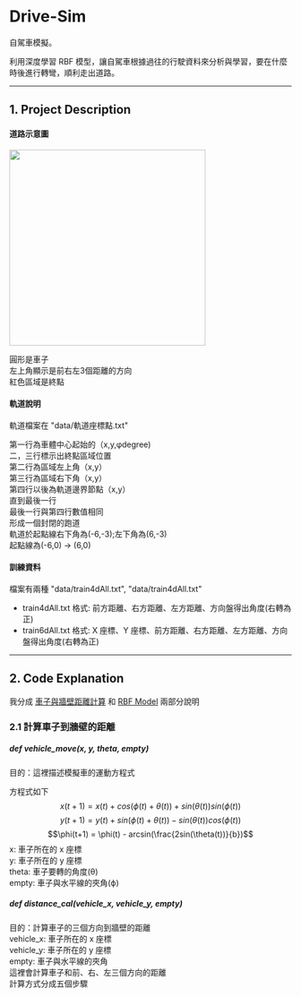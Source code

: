 # Drive-Sim
自駕車模擬。

利用深度學習 RBF 模型，讓自駕車根據過往的行駛資料來分析與學習，要在什麼時後進行轉彎，順利走出道路。

---
## 1. Project Description

#### 道路示意圖
<img src="https://i.imgur.com/YPbvKNk.png" width="350px">

圓形是車子<br>
左上角顯示是前右左3個距離的方向<br>
紅色區域是終點<br>

#### 軌道說明
軌道檔案在 "data/軌道座標點.txt"

第一行為車體中心起始的（x,y,φdegree)  
二，三行標示出終點區域位置  
第二行為區域左上角（x,y）  
第三行為區域右下角（x,y）  
第四行以後為軌道邊界節點（x,y）  
直到最後一行  
最後一行與第四行數值相同  
形成一個封閉的跑道  
軌道於起點線右下角為(-6,-3);左下角為(6,-3)  
起點線為(-6,0) -> (6,0)  

#### 訓練資料
檔案有兩種 "data/train4dAll.txt", "data/train4dAll.txt"  
- train4dAll.txt 格式: 前方距離、右方距離、左方距離、方向盤得出角度(右轉為正)
- train6dAll.txt 格式: X 座標、Y 座標、前方距離、右方距離、左方距離、方向盤得出角度(右轉為正)

---

## 2. Code Explanation
我分成 <u>車子與牆壁距離計算</u> 和 <u>RBF Model</u> 兩部分說明
### 2.1 計算車子到牆壁的距離
##### def vehicle_move(x, y, theta, empty)  
目的：這裡描述模擬車的運動方程式  

方程式如下  $$x(t+1) = x(t) + cos(\phi(t) + \theta(t)) + sin(\theta(t)) sin(\phi(t))$$ $$y(t+1) = y(t) + sin(\phi(t) + \theta(t)) - sin(\theta(t)) cos(\phi(t))$$ $$\phi(t+1) = \phi(t) - arcsin(\frac{2sin(\theta(t))}{b})$$ x: 車子所在的 x 座標  
y: 車子所在的 y 座標  
theta: 車子要轉的角度(θ)  
empty: 車子與水平線的夾角(ϕ)  

##### def distance_cal(vehicle_x, vehicle_y, empty)
目的：計算車子的三個方向到牆壁的距離  
vehicle_x: 車子所在的 x 座標  
vehicle_y: 車子所在的 y 座標  
empty: 車子與水平線的夾角  
這裡會計算車子和前、右、左三個方向的距離  
計算方式分成五個步驟  
